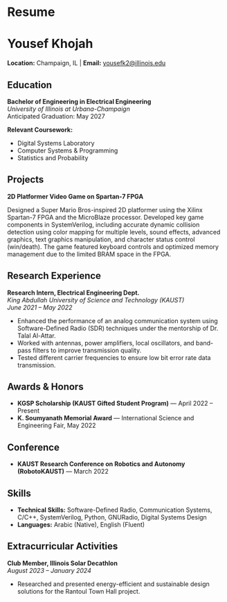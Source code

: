 # Resume
# Yousef Khojah

**Location:** Champaign, IL | **Email:** yousefk2@illinois.edu

## Education

**Bachelor of Engineering in Electrical Engineering**  
*University of Illinois at Urbana-Champaign*  
Anticipated Graduation: May 2027  

**Relevant Coursework:**  
- Digital Systems Laboratory  
- Computer Systems & Programming  
- Statistics and Probability  

## Projects
**2D Platformer Video Game on Spartan-7 FPGA**

Designed a Super Mario Bros-inspired 2D platformer using the Xilinx Spartan-7 FPGA and the MicroBlaze processor. Developed key game components in SystemVerilog, including accurate dynamic collision detection using color mapping for multiple levels, sound effects, advanced graphics, text graphics manipulation, and character status control (win/death). The game featured keyboard controls and optimized memory management due to the limited BRAM space in the FPGA.

## Research Experience

**Research Intern, Electrical Engineering Dept.**  
*King Abdullah University of Science and Technology (KAUST)*  
*June 2021 – May 2022*  
- Enhanced the performance of an analog communication system using Software-Defined Radio (SDR) techniques under the mentorship of Dr. Talal Al-Attar.
- Worked with antennas, power amplifiers, local oscillators, and band-pass filters to improve transmission quality.
- Tested different carrier frequencies to ensure low bit error rate data transmission.

## Awards & Honors

- **KGSP Scholarship (KAUST Gifted Student Program)** — April 2022 – Present  
- **K. Soumyanath Memorial Award** — International Science and Engineering Fair, May 2022

## Conference

- **KAUST Research Conference on Robotics and Autonomy (RobotoKAUST)** — March 2022   

## Skills

- **Technical Skills:** Software-Defined Radio, Communication Systems, C/C++, SystemVerilog, Python, GNURadio, Digital Systems Design  
- **Languages:** Arabic (Native), English (Fluent)  

## Extracurricular Activities

**Club Member, Illinois Solar Decathlon**  
*August 2023 – January 2024*  
- Researched and presented energy-efficient and sustainable design solutions for the Rantoul Town Hall project.
